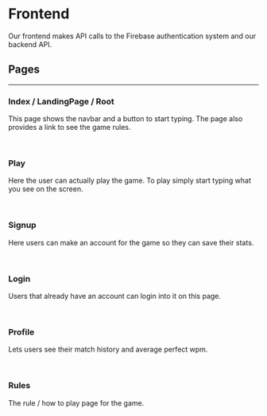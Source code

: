 # Frontend
Our frontend makes API calls to the Firebase authentication system and our backend API.

## Pages
<hr>

### Index / LandingPage / Root
This page shows the navbar and a button to start typing. The page also provides a link to see the game rules.

<br>

### Play
Here the user can actually play the game. To play simply start typing what you see on the screen.

<br>

### Signup
Here users can make an account for the game so they can save their stats.

<br>

### Login
Users that already have an account can login into it on this page.

<br>

### Profile
Lets users see their match history and average perfect wpm.

<br>

### Rules
The rule / how to play page for the game.